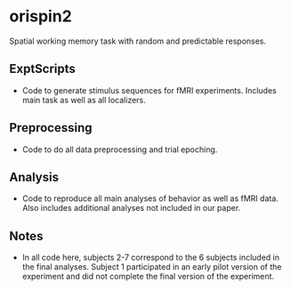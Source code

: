 # orispin2
Spatial working memory task with random and predictable responses. 

## ExptScripts
- Code to generate stimulus sequences for fMRI experiments. Includes main task as well as all localizers.
## Preprocessing
- Code to do all data preprocessing and trial epoching.
## Analysis
- Code to reproduce all main analyses of behavior as well as fMRI data. Also includes additional analyses not included in our paper.
## Notes
- In all code here, subjects 2-7 correspond to the 6 subjects included in the final analyses. Subject 1 participated in an early pilot version of the experiment and did not complete the final version of the experiment.

